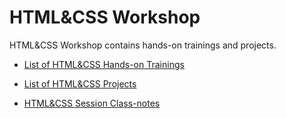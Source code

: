 # HTML&CSS Workshop

HTML&CSS Workshop contains hands-on trainings and projects.

- [List of HTML&CSS Hands-on Trainings](./hands-on/README.md)

- [List of HTML&CSS  Projects](./projects/README.md)

- [HTML&CSS Session Class-notes](./class-notes/README.md)